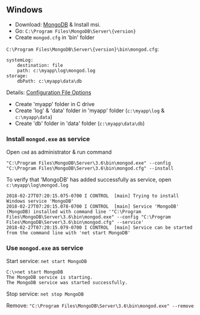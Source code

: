 ## Windows
 - Download: [MongoDB](https://www.mongodb.com/download-center?jmp=nav#community) & Install msi.   
 - Go: `C:\Program Files\MongoDB\Server\{version}`
 - Create `mongod.cfg` in 'bin' folder    
 
`C:\Program Files\MongoDB\Server\{version}\bin\mongod.cfg`:
```
systemLog:
    destination: file
    path: c:\myapp\log\mongod.log
storage:
    dbPath: c:\myapp\data\db
```
Details: [Configuration File Options](https://docs.mongodb.com/manual/reference/configuration-options/)

 - Create 'myapp' folder in C drive
 - Create 'log' & 'data' folder in 'myapp' folder (`c:\myapp\log` & `c:\myapp\data`)    
 - Create 'db' folder in 'data' folder (`c:\myapp\data\db`)   

### Install `mongod.exe` as service
Open `cmd` as administrator & run command
```
"C:\Program Files\MongoDB\Server\3.6\bin\mongod.exe" --config "C:\Program Files\MongoDB\Server\3.6\bin\mongod.cfg" --install
```
To verify that 'MongoDB' has added successfully as service, open `c:\myapp\log\mongod.log`    
```
2018-02-27T07:20:15.075-0700 I CONTROL  [main] Trying to install Windows service 'MongoDB'
2018-02-27T07:20:15.078-0700 I CONTROL  [main] Service 'MongoDB' (MongoDB) installed with command line '"C:\Program Files\MongoDB\Server\3.6\bin\mongod.exe" --config "C:\Program Files\MongoDB\Server\3.6\bin\mongod.cfg" --service'
2018-02-27T07:20:15.079-0700 I CONTROL  [main] Service can be started from the command line with 'net start MongoDB'
```

### Use `mongod.exe` as service
Start service: `net start MongoDB`
```
C:\>net start MongoDB
The MongoDB service is starting.
The MongoDB service was started successfully.
```
Stop service: `net stop MongoDB`    

Remove: `"C:\Program Files\MongoDB\Server\3.6\bin\mongod.exe" --remove`    


